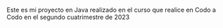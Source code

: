Este es mi proyecto en Java realizado en el curso que realice en Codo a Codo en el segundo cuatrimestre de 2023
